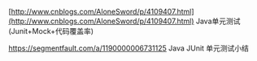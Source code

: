 [http://www.cnblogs.com/AloneSword/p/4109407.html](http://www.cnblogs.com/AloneSword/p/4109407.html)   Java单元测试\(Junit+Mock+代码覆盖率\)

https://segmentfault.com/a/1190000006731125   Java JUnit 单元测试小结

